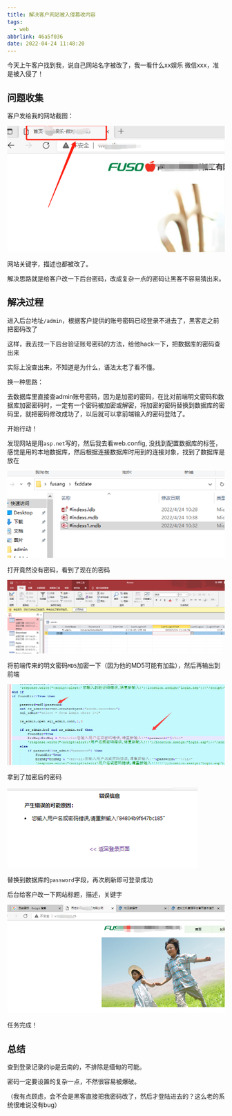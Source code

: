 ```yaml
---
title: 解决客户网站被入侵篡改内容
tags:
  - web
abbrlink: 46a5f036
date: 2022-04-24 11:48:20
---
```


今天上午客户找到我，说自己网站名字被改了，我一看什么xx娱乐 微信xxx，准是被入侵了！

<!--more-->

## 问题收集

客户发给我的网站截图：

![image-20220424111256538](解决客户网站被入侵篡改内容/image-20220424111256538.png)

网站关键字，描述也都被改了。



解决思路就是给客户改一下后台密码，改成复杂一点的密码让黑客不容易猜出来。



## 解决过程

进入后台地址`/admin`，根据客户提供的账号密码已经登录不进去了，黑客走之前把密码改了

这样，我去找一下后台验证账号密码的方法，给他hack一下，把数据库的密码查出来

实际上没查出来，不知道是为什么，语法太老了看不懂。



换一种思路：

去数据库里直接查admin账号密码，因为是加密的密码，在比对前端明文密码和数据库加密密码时，一定有一个密码被加密或解密，将加密的密码替换到数据库的密码里，就把密码修改成功了，以后就可以拿前端输入的密码登陆了。

开始行动！

发现网站是用`asp.net`写的，然后我去看web.config, 没找到配置数据库的标签，感觉是用的本地数据库，然后根据连接数据库时用到的连接对象，找到了数据库是放在

![shujukuwenjian](解决客户网站被入侵篡改内容/shujukuwenjian.png)

打开竟然没有密码，看到了现在的密码

![shujuku](解决客户网站被入侵篡改内容/shujuku.png)

将前端传来的明文密码`MD5`加密一下（因为他的MD5可能有加盐），然后再输出到前端

![34Y0CMZULV3T_5UXU8NB{R6](解决客户网站被入侵篡改内容/34Y0CMZULV3T_5UXU8NB{R6.png)

拿到了加密后的密码

![jiamimima](解决客户网站被入侵篡改内容/jiamimima.png)

替换到数据库的`password`字段，再次刷新即可登录成功

后台给客户改一下网站标题，描述，关键字

![image-20220424112855077](解决客户网站被入侵篡改内容/image-20220424112855077.png)

任务完成！



## 总结

查到登录记录的ip是云南的，不排除是缅甸的可能。

密码一定要设置的复杂一点，不然很容易被爆破。

（我有点顾虑，会不会是黑客直接把我密码改了，然后才登陆进去的？这么老的系统很难说没有bug）